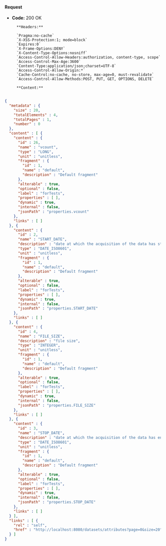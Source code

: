 #### Request

* **Code:** 200 OK

        **Headers:**

        `Pragma:no-cache`
        `X-XSS-Protection:1; mode=block`
        `Expires:0`
        `X-Frame-Options:DENY`
        `X-Content-Type-Options:nosniff`
        `Access-Control-Allow-Headers:authorization, content-type, scope`
        `Access-Control-Max-Age:3600`
        `Content-Type:application/json;charset=UTF-8`
        `Access-Control-Allow-Origin:*`
        `Cache-Control:no-cache, no-store, max-age=0, must-revalidate`
        `Access-Control-Allow-Methods:POST, PUT, GET, OPTIONS, DELETE`

        **Content:**

```json
    
{
  "metadata" : {
    "size" : 20,
    "totalElements" : 4,
    "totalPages" : 1,
    "number" : 0
  },
  "content" : [ {
    "content" : {
      "id" : 26,
      "name" : "vcount",
      "type" : "LONG",
      "unit" : "unitless",
      "fragment" : {
        "id" : 1,
        "name" : "default",
        "description" : "Default fragment"
      },
      "alterable" : true,
      "optional" : false,
      "label" : "forTests",
      "properties" : [ ],
      "dynamic" : true,
      "internal" : false,
      "jsonPath" : "properties.vcount"
    },
    "links" : [ ]
  }, {
    "content" : {
      "id" : 2,
      "name" : "START_DATE",
      "description" : "date at which the acquisition of the data has started",
      "type" : "DATE_ISO8601",
      "unit" : "unitless",
      "fragment" : {
        "id" : 1,
        "name" : "default",
        "description" : "Default fragment"
      },
      "alterable" : true,
      "optional" : false,
      "label" : "forTests",
      "properties" : [ ],
      "dynamic" : true,
      "internal" : false,
      "jsonPath" : "properties.START_DATE"
    },
    "links" : [ ]
  }, {
    "content" : {
      "id" : 4,
      "name" : "FILE_SIZE",
      "description" : "file size",
      "type" : "INTEGER",
      "unit" : "unitless",
      "fragment" : {
        "id" : 1,
        "name" : "default",
        "description" : "Default fragment"
      },
      "alterable" : true,
      "optional" : false,
      "label" : "forTests",
      "properties" : [ ],
      "dynamic" : true,
      "internal" : false,
      "jsonPath" : "properties.FILE_SIZE"
    },
    "links" : [ ]
  }, {
    "content" : {
      "id" : 3,
      "name" : "STOP_DATE",
      "description" : "date at which the acquisition of the data has ended",
      "type" : "DATE_ISO8601",
      "unit" : "unitless",
      "fragment" : {
        "id" : 1,
        "name" : "default",
        "description" : "Default fragment"
      },
      "alterable" : true,
      "optional" : false,
      "label" : "forTests",
      "properties" : [ ],
      "dynamic" : true,
      "internal" : false,
      "jsonPath" : "properties.STOP_DATE"
    },
    "links" : [ ]
  } ],
  "links" : [ {
    "rel" : "self",
    "href" : "http://localhost:8080/datasets/attributes?page=0&size=20"
  } ]
}
```

